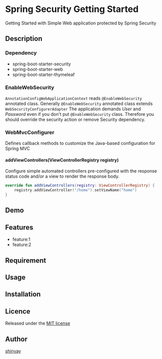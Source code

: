 # Spring Security Getting Started

Getting Started with Simple Web application protected by Spring Security

## Description
### Dependency
- spring-boot-starter-security
- spring-boot-starter-web
- spring-boot-starter-thymeleaf

### EnableWebSecurity
`AnnotationConfigWebApplicationContext` reads `@EnableWebSecurity` annotated class.
Generally `@EnableWebSecurity` annotated class extends `WebSecurityConfigurerAdapter`
The application demands *User* and *Password* even if you don't put `@EnableWebSecurity` class. Therefore you should override the security action or remove Security dependency.

### WebMvcConfigurer
Defines callback methods to customize the Java-based configuration for Spring MVC

#### addViewControllers(ViewControllerRegistry registry)
Configure simple automated controllers pre-configured with the response status code and/or a view to render the response body.

```kotlin
override fun addViewControllers(registry: ViewControllerRegistry) {
    registry.addViewController("/home").setViewName("home")
}
```

## Demo

## Features

- feature:1
- feature:2

## Requirement

## Usage

## Installation

## Licence

Released under the [MIT license](https://gist.githubusercontent.com/shinyay/56e54ee4c0e22db8211e05e70a63247e/raw/34c6fdd50d54aa8e23560c296424aeb61599aa71/LICENSE)

## Author

[shinyay](https://github.com/shinyay)
